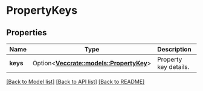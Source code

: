# PropertyKeys

## Properties

Name | Type | Description | Notes
------------ | ------------- | ------------- | -------------
**keys** | Option<[**Vec<crate::models::PropertyKey>**](PropertyKey.md)> | Property key details. | [optional][readonly]

[[Back to Model list]](../README.md#documentation-for-models) [[Back to API list]](../README.md#documentation-for-api-endpoints) [[Back to README]](../README.md)


